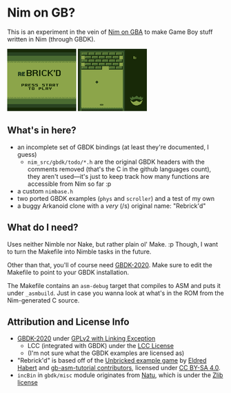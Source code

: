 # Nim on GB?

This is an experiment in the vein of [Nim on GBA](https://github.com/hcorion/nim-on-gba) to make Game Boy stuff written in Nim (through GBDK).

![](doc_img/Rebrickd-0.png) ![](doc_img/Rebrickd-1.png)

## What's in here?

- an incomplete set of GBDK bindings (at least they're documented, I guess)
  - `nim_src/gbdk/todo/*.h` are the original GBDK headers with the comments removed (that's the C in the github languages count), they aren't used&mdash;it's just to keep track how many functions are accessible from Nim so far :p
- a custom `nimbase.h`
- two ported GBDK examples (`phys` and `scroller`) and a test of my own
- a buggy Arkanoid clone with a *very* (/s) original name: "Rebrick'd"

## What do I need?

Uses neither Nimble nor Nake, but rather plain ol' Make. :p Though, I want to turn the Makefile into Nimble tasks in the future.

Other than that, you'll of course need [GBDK-2020](https://gbdk-2020.github.io). Make sure to edit the Makefile to point to your GBDK installation.

The Makefile contains an `asm-debug` target that compiles to ASM and puts it under `_asmbuild`. Just in case you wanna look at what's in the ROM from the Nim-generated C source.

## Attribution and License Info

* [GBDK-2020](https://github.com/gbdk-2020/gbdk-2020) under [GPLv2 with Linking Exception](https://raw.githubusercontent.com/gbdk-2020/gbdk-2020/develop/licenses/LICENSE_GPLV2_LE)
  * LCC (integrated with GBDK) under the [LCC License](https://raw.githubusercontent.com/gbdk-2020/gbdk-2020/develop/licenses/LICENSE_lcc)
  * (I'm not sure what the GBDK examples are licensed as)
* "Rebrick'd" is based off of the [Unbricked example game](https://gbdev.io/gb-asm-tutorial/part2/getting-started.html) by [Eldred Habert](https://github.com/ISSOtm) and [gb-asm-tutorial contributors](https://github.com/gbdev/gb-asm-tutorial/graphs/contributors), licensed under [CC BY-SA 4.0](https://creativecommons.org/licenses/by-sa/4.0/).
* `incBin` in `gbdk/misc` module originates from [Natu](https://github.com/exelotl/natu), which is under the [Zlib license](https://raw.githubusercontent.com/exelotl/natu/devel/LICENSE)